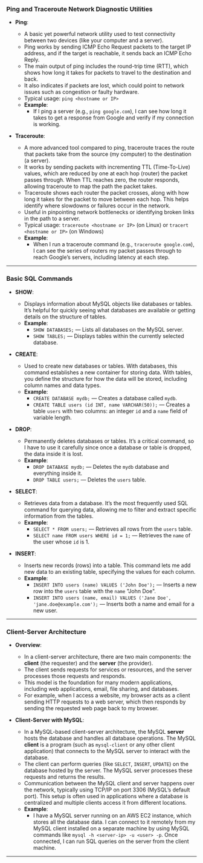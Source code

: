 
### **Ping and Traceroute Network Diagnostic Utilities**

- **Ping**: 
  - A basic yet powerful network utility used to test connectivity between two devices (like your computer and a server). 
  - Ping works by sending ICMP Echo Request packets to the target IP address, and if the target is reachable, it sends back an ICMP Echo Reply. 
  - The main output of ping includes the round-trip time (RTT), which shows how long it takes for packets to travel to the destination and back. 
  - It also indicates if packets are lost, which could point to network issues such as congestion or faulty hardware.
  - Typical usage: `ping <hostname or IP>`
  - **Example**: 
    - If I ping a server (e.g., `ping google.com`), I can see how long it takes to get a response from Google and verify if my connection is working.

- **Traceroute**:
  - A more advanced tool compared to ping, traceroute traces the route that packets take from the source (my computer) to the destination (a server). 
  - It works by sending packets with incrementing TTL (Time-To-Live) values, which are reduced by one at each hop (router) the packet passes through. When TTL reaches zero, the router responds, allowing traceroute to map the path the packet takes.
  - Traceroute shows each router the packet crosses, along with how long it takes for the packet to move between each hop. This helps identify where slowdowns or failures occur in the network.
  - Useful in pinpointing network bottlenecks or identifying broken links in the path to a server.
  - Typical usage: `traceroute <hostname or IP>` (on Linux) or `tracert <hostname or IP>` (on Windows)
  - **Example**: 
    - When I run a traceroute command (e.g., `traceroute google.com`), I can see the series of routers my packet passes through to reach Google’s servers, including latency at each step.

---

### **Basic SQL Commands**

- **SHOW**:
  - Displays information about MySQL objects like databases or tables. It’s helpful for quickly seeing what databases are available or getting details on the structure of tables.
  - **Example**: 
    - `SHOW DATABASES;` — Lists all databases on the MySQL server.
    - `SHOW TABLES;` — Displays tables within the currently selected database.

- **CREATE**:
  - Used to create new databases or tables. With databases, this command establishes a new container for storing data. With tables, you define the structure for how the data will be stored, including column names and data types.
  - **Example**: 
    - `CREATE DATABASE mydb;` — Creates a database called `mydb`.
    - `CREATE TABLE users (id INT, name VARCHAR(50));` — Creates a table `users` with two columns: an integer `id` and a `name` field of variable length.

- **DROP**:
  - Permanently deletes databases or tables. It’s a critical command, so I have to use it carefully since once a database or table is dropped, the data inside it is lost.
  - **Example**: 
    - `DROP DATABASE mydb;` — Deletes the `mydb` database and everything inside it.
    - `DROP TABLE users;` — Deletes the `users` table.

- **SELECT**:
  - Retrieves data from a database. It’s the most frequently used SQL command for querying data, allowing me to filter and extract specific information from the tables.
  - **Example**: 
    - `SELECT * FROM users;` — Retrieves all rows from the `users` table.
    - `SELECT name FROM users WHERE id = 1;` — Retrieves the `name` of the user whose `id` is 1.

- **INSERT**:
  - Inserts new records (rows) into a table. This command lets me add new data to an existing table, specifying the values for each column.
  - **Example**: 
    - `INSERT INTO users (name) VALUES ('John Doe');` — Inserts a new row into the `users` table with the `name` "John Doe".
    - `INSERT INTO users (name, email) VALUES ('Jane Doe', 'jane.doe@example.com');` — Inserts both a name and email for a new user.

---

### **Client-Server Architecture**

- **Overview**:
  - In a client-server architecture, there are two main components: the **client** (the requester) and the **server** (the provider). 
  - The client sends requests for services or resources, and the server processes those requests and responds. 
  - This model is the foundation for many modern applications, including web applications, email, file sharing, and databases.
  - For example, when I access a website, my browser acts as a client sending HTTP requests to a web server, which then responds by sending the requested web page back to my browser.

- **Client-Server with MySQL**:
  - In a MySQL-based client-server architecture, the MySQL **server** hosts the database and handles all database operations. The MySQL **client** is a program (such as `mysql-client` or any other client application) that connects to the MySQL server to interact with the database.
  - The client can perform queries (like `SELECT`, `INSERT`, `UPDATE`) on the database hosted by the server. The MySQL server processes these requests and returns the results.
  - Communication between the MySQL client and server happens over the network, typically using TCP/IP on port 3306 (MySQL’s default port). This setup is often used in applications where a database is centralized and multiple clients access it from different locations.
  - **Example**: 
    - I have a MySQL server running on an AWS EC2 instance, which stores all the database data. I can connect to it remotely from my MySQL client installed on a separate machine by using MySQL commands like `mysql -h <server-ip> -u <user> -p`. Once connected, I can run SQL queries on the server from the client machine.

---
